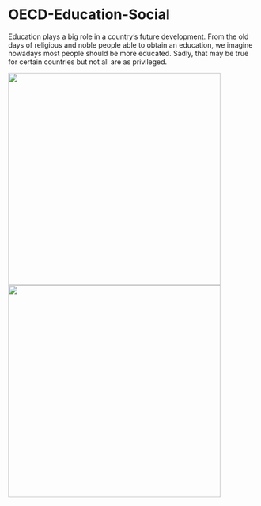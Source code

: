 # OECD-Education-Social

Education plays a big role in a country’s future development. From the old days of religious and noble people able to obtain an education, we imagine nowadays most people should be more educated. Sadly, that may be true for certain countries but not all are as privileged.

<img src="https://miro.medium.com/max/625/1*8VkdvUONIqlnrH3D-6k9tg.png" width=429><img src="https://miro.medium.com/max/625/1*W1D-fEqSJNbAfp1EsPXaxQ.png" width=429>
